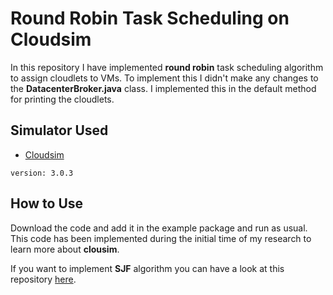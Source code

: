 # Round Robin Task Scheduling on Cloudsim 

In this repository I have implemented **round robin** task scheduling algorithm to assign cloudlets to VMs. To implement this I didn't make any changes to the **DatacenterBroker.java** class. I implemented this in the default method for printing the cloudlets.

## Simulator Used
* [Cloudsim](https://github.com/Cloudslab/cloudsim)
```
version: 3.0.3
```
## How to Use
Download the code and add it in the example package and run as usual. This code has been implemented during the initial time of my research to learn
more about **clousim**.


If you want to implement **SJF** algorithm you can have a look at this repository [here](https://gist.github.com/Farwa-Rajput/3bb3f69aa985bf4587edfa5612925fed).
